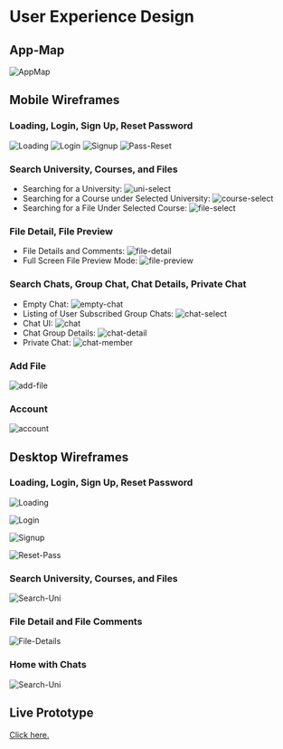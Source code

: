 # User Experience Design

## App-Map

![AppMap](./ux-design/app-map/gotnotes_app_map.jpg)

## Mobile Wireframes

### Loading, Login, Sign Up, Reset Password

![Loading](./ux-design/mobile-wireframes/loading.png)
![Login](./ux-design/mobile-wireframes/login.png)
![Signup](./ux-design/mobile-wireframes/signup.png)
![Pass-Reset](./ux-design/mobile-wireframes/pass-reset.png)

### Search University, Courses, and Files

- Searching for a University: ![uni-select](./ux-design/mobile-wireframes/uni-select.png)
- Searching for a Course under Selected University: ![course-select](./ux-design/mobile-wireframes/course-select.png)
- Searching for a File Under Selected Course: ![file-select](./ux-design/mobile-wireframes/file-select.png)


### File Detail, File Preview

- File Details and Comments: ![file-detail](./ux-design/mobile-wireframes/file.png)
- Full Screen File Preview Mode: ![file-preview](./ux-design/mobile-wireframes/file-full-screen.png)

### Search Chats, Group Chat, Chat Details, Private Chat

- Empty Chat: ![empty-chat](./ux-design/mobile-wireframes/empty-chat.png)
- Listing of User Subscribed Group Chats: ![chat-select](./ux-design/mobile-wireframes/chat-select.png)
- Chat UI: ![chat](./ux-design/mobile-wireframes/chat.png)
- Chat Group Details: ![chat-detail](./ux-design/mobile-wireframes/chat-detail.png)
- Private Chat: ![chat-member](./ux-design/mobile-wireframes/chat-member.png)

### Add File

![add-file](./ux-design/mobile-wireframes/add-file.png)

### Account

![account](./ux-design/mobile-wireframes/account.png)

## Desktop Wireframes

### Loading, Login, Sign Up, Reset Password

![Loading](./ux-design/desktop-wireframes/loading-screen.jpg)

![Login](./ux-design/desktop-wireframes/login.jpg)

![Signup](./ux-design/desktop-wireframes/signup.jpg)

![Reset-Pass](./ux-design/desktop-wireframes/reset-pass.jpg)

### Search University, Courses, and Files

![Search-Uni](./ux-design/desktop-wireframes/home-side-bars-open.jpg)

### File Detail and File Comments

![File-Details](./ux-design/desktop-wireframes/file-detail-side-bars-closed.jpg)

### Home with Chats

![Search-Uni](./ux-design/desktop-wireframes/home-chat-tabs-open.jpg)

## Live Prototype
[Click here.](https://projects.invisionapp.com/share/FM11VR1NNG42#/screens)